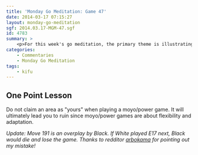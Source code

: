 ```yaml
---
title: 'Monday Go Meditation: Game 47'
date: 2014-03-17 07:15:27
layout: monday-go-meditation
sgf: 2014.03.17-MGM-47.sgf
id: 4783
summary: >
	<p>For this week's go meditation, the primary theme is illustrating how to bounce back after failing to kill a group. I'm sure that most players have encountered this scenario multiple times. Think about the numerous times you thought your opponent was going to die in your influence, only to have your opponent suddenly live. It can be quite a hard pill to swallow. However, in this game, I'm hoping that you'll see that failing to kill a group is often a far cry from the game being over. This game contains to large hunts that should be quite entertaining. Enjoy!</p>
categories:
	- Commentaries
	- Monday Go Meditation
tags:
	- kifu
---
```


## One Point Lesson

Do not claim an area as "yours" when playing a moyo/power game. It will ultimately lead you to ruin since moyo/power games are about flexibility and adaptation.

_Update: Move 191 is an overplay by Black. If White played E17 next, Black would die and lose the game. Thanks to redditor [arbokama](http://www.reddit.com/user/arbokobama "Arbokama Reddit Profile") for pointing out my mistake!_
